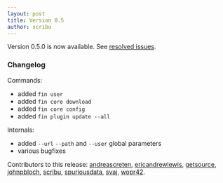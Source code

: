 ```yaml
---
layout: post
title: Version 0.5
author: scribu
---
```

Version 0.5.0 is now available. See [resolved issues](https://github.com/fin-cli/fin-cli/issues?milestone=3&state=closed).

### Changelog

Commands:

- added `fin user`
- added `fin core download`
- added `fin core config`
- added `fin plugin update --all`

Internals:

- added `--url` `--path` and `--user` global parameters
- various bugfixes

Contributors to this release: [andreascreten](http://github.com/andreascreten), [ericandrewlewis](http://github.com/ericandrewlewis), [getsource](http://github.com/getsource), [johnpbloch](http://github.com/johnpbloch), [scribu](http://github.com/scribu), [spuriousdata](http://github.com/spuriousdata), [svaj](http://github.com/svaj), [wopr42](http://github.com/wopr42).
